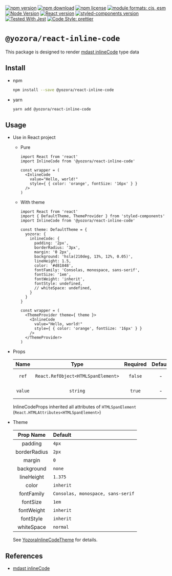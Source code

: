 [![npm version](https://img.shields.io/npm/v/@yozora/react-inline-code.svg)](https://www.npmjs.com/package/@yozora/react-inline-code)
[![npm download](https://img.shields.io/npm/dm/@yozora/react-inline-code.svg)](https://www.npmjs.com/package/@yozora/react-inline-code)
[![npm license](https://img.shields.io/npm/l/@yozora/react-inline-code.svg)](https://www.npmjs.com/package/@yozora/react-inline-code)
[![module formats: cjs, esm](https://img.shields.io/badge/module_formats-cjs%2C%20esm-green.svg)](#install)
[![Node Version](https://img.shields.io/node/v/@yozora/react-inline-code)](https://github.com/nodejs/node)
[![React version](https://img.shields.io/npm/dependency-version/@yozora/react-inline-code/peer/react)](https://github.com/facebook/react)
[![styled-components version](https://img.shields.io/npm/dependency-version/@yozora/react-inline-code/peer/styled-components)](https://github.com/styled-components/styled-components)
[![Tested With Jest](https://img.shields.io/badge/tested_with-jest-9c465e.svg)](https://github.com/facebook/jest)
[![Code Style: prettier](https://img.shields.io/badge/code_style-prettier-ff69b4.svg?style=flat-square)](https://github.com/prettier/prettier)


# `@yozora/react-inline-code`

This package is designed to render [mdast inlineCode][] type data


## Install

* npm

  ```bash
  npm install --save @yozora/react-inline-code
  ```

* yarn

  ```bash
  yarn add @yozora/react-inline-code
  ```

## Usage
  * Use in React project

    - Pure

      ```tsx
      import React from 'react'
      import InlineCode from '@yozora/react-inline-code'

      const wrapper = (
        <InlineCode
          value="Hello, world!"
          style={ { color: 'orange', fontSize: '16px' } }
        />
      )
      ```

    - With theme

      ```tsx
      import React from 'react'
      import { DefaultTheme, ThemeProvider } from 'styled-components'
      import InlineCode from '@yozora/react-inline-code'

      const theme: DefaultTheme = {
        yozora: {
          inlineCode: {
            padding: '2px',
            borderRadius: '3px',
            margin: '0 2px',
            background: 'hsla(210deg, 13%, 12%, 0.05)',
            lineHeight: 1.5,
            color: '#d81848',
            fontFamily: 'Consolas, monospace, sans-serif',
            fontSize: '1em',
            fontWeight: 'inherit',
            fontStyle: undefined,
            // whiteSpace: undefined,
          }
        }
      }

      const wrapper = (
        <ThemeProvider theme={ theme }>
          <InlineCode
            value="Hello, world!"
            style={ { color: 'orange', fontSize: '16px' } }
          />
        </ThemeProvider>
      )
      ```

  * Props

     Name     | Type                                | Required  | Default | Description
    :--------:|:-----------------------------------:|:---------:|:-------:|:-------------
     `ref`    | `React.RefObject<HTMLSpanElement>`  | `false`   | -       | Forwarded ref callback
     `value`  | `string`                            | `true`    | -       | InlineCode content

    InlineCodeProps inherited all attributes of `HTMLSpanElement` (`React.HTMLAttributes<HTMLSpanElement>`)

  * Theme

     Prop Name    | Default
    :------------:|:--------------
     padding      | `4px`
     borderRadius | `2px`
     margin       | `0`
     background   | `none`
     lineHeight   | `1.375`
     color        | `inherit`
     fontFamily   | `Consolas, monospace, sans-serif`
     fontSize     | `1em`
     fontWeight   | `inherit`
     fontStyle    | `inherit`
     whiteSpace   | `normal`

    See [YozoraInlineCodeTheme][] for details.


## References

  - [mdast inlineCode][]


[mdast inlineCode]: https://github.com/syntax-tree/mdast#inlinecode
[YozoraInlineCodeTheme]: https://github.com/guanghechen/yozora-react/blob/master/packages/inline-code/src/theme.ts
